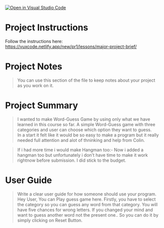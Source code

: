 [![Open in Visual Studio Code](https://classroom.github.com/assets/open-in-vscode-c66648af7eb3fe8bc4f294546bfd86ef473780cde1dea487d3c4ff354943c9ae.svg)](https://classroom.github.com/online_ide?assignment_repo_id=8980784&assignment_repo_type=AssignmentRepo)
# Project Instructions
Follow the instructions here: https://vuxcode.netlify.app/new/pr1/lessons/major-project-brief/

# Project Notes

> You can use this section of the file to keep notes about your project as you work on it.

# Project Summary

> I wanted to make Word-Guess Game by using only what we have learned in this course so far. A simple Word-Guess game with three categories 
and user can choose which option they want to guess.  
In a start it felt like it would be so easy to make a program but it really needed full attention and alot of thninking and help from Colin.

> If i had more time i would make Hangman too:- Now i added a hangman too but unfortunately i don't have time to make it work rightnow before submission.
> I did stick to the budget. 


# User Guide

> Write a clear user guide for how someone should use your program.
> Hey User, You can Play guess game here.
> Firstly, you have to select the category so you can guess any word from that category. 
> You will have five chances for wrong letters.
> If you changed your mind and want to guess another word not the present one.. So you can do it by simply clicking on Reset Button.
